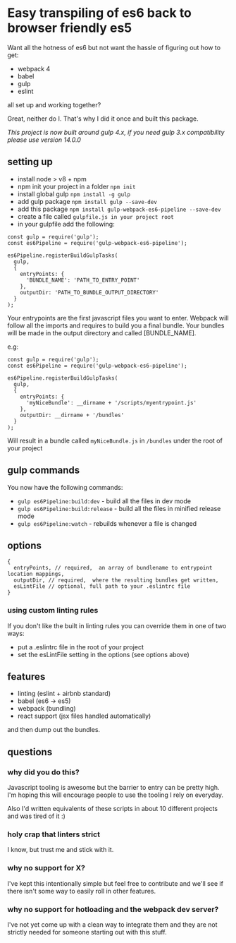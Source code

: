 # Easy transpiling of es6 back to browser friendly es5

Want all the hotness of es6 but not want the hassle of figuring out how to get:

* webpack 4
* babel
* gulp
* eslint

all set up and working together?

Great, neither do I. That's why I did it once and built this package.

*This project is now built around gulp 4.x, if you need gulp 3.x compatibility please use version 14.0.0*

## setting up

* install node > v8 + npm
* npm init your project in a folder `npm init`
* install global gulp `npm install -g gulp`
* add gulp package `npm install gulp --save-dev`
* add this package `npm install gulp-webpack-es6-pipeline --save-dev`
* create a file called `gulpfile.js in your project root`
* in your gulpfile add the following:

```
const gulp = require('gulp');
const es6Pipeline = require('gulp-webpack-es6-pipeline');

es6Pipeline.registerBuildGulpTasks(
  gulp,
  {
    entryPoints: {
      'BUNDLE_NAME': 'PATH_TO_ENTRY_POINT'
    },
    outputDir: 'PATH_TO_BUNDLE_OUTPUT_DIRECTORY'
  }
);

```

Your entrypoints are the first javascript files you want to enter. Webpack will
follow all the imports and requires to build you a final bundle.
Your bundles will be made in the output directory and called [BUNDLE_NAME].

e.g:

```
const gulp = require('gulp');
const es6Pipeline = require('gulp-webpack-es6-pipeline');

es6Pipeline.registerBuildGulpTasks(
  gulp,
  {
    entryPoints: {
      'myNiceBundle': __dirname + '/scripts/myentrypoint.js'
    },
    outputDir: __dirname + '/bundles'
  }
);
```

Will result in a bundle called `myNiceBundle.js` in `/bundles` under the root of your project

## gulp commands

You now have the following commands:

* `gulp es6Pipeline:build:dev` - build all the files in dev mode
* `gulp es6Pipeline:build:release` - build all the files in minified release mode
* `gulp es6Pipeline:watch` - rebuilds whenever a file is changed

## options
```
{
  entryPoints, // required,  an array of bundlename to entrypoint location mappings,
  outputDir, // required,  where the resulting bundles get written,
  esLintFile // optional, full path to your .eslintrc file
}
```

### using custom linting rules

If you don't like the built in linting rules you can override them in one of two ways:

* put a .eslintrc file in the root of your project
* set the esLintFile setting in the options (see options above)

## features

* linting (eslint + airbnb standard)
* babel (es6 -> es5)
* webpack (bundling)
* react support (jsx files handled automatically)

and then dump out the bundles.

## questions

### why did you do this?

Javascript tooling is awesome but the barrier to entry can be pretty high.
I'm hoping this will encourage people to use the tooling I rely on everyday.

Also I'd written equivalents of these scripts in about 10 different projects
and was tired of it :)

### holy crap that linters strict

I know, but trust me and stick with it.

### why no support for X?

I've kept this intentionally simple but feel free to contribute and we'll see if
there isn't some way to easily roll in other features.

### why no support for hotloading and the webpack dev server?

I've not yet come up with a clean way to integrate them and they are not strictly
needed for someone starting out with this stuff.
